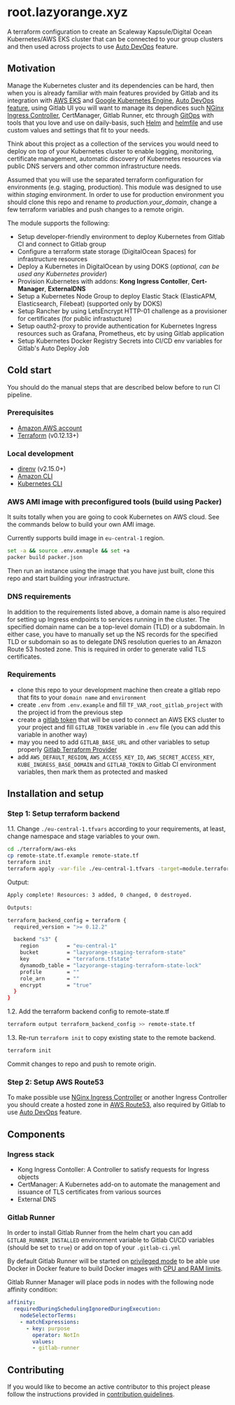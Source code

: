 # root.lazyorange.xyz

A terraform configuration to create an Scaleway Kapsule/Digital Ocean Kubernetes/AWS EKS cluster that can be connected 
to your group clusters and then used across projects to use [Auto DevOps](https://docs.gitlab.com/ee/topics/autodevops/#overview) feature.

## Motivation

Manage the Kubernetes cluster and its dependencies can be hard, then when you is already familiar with main features provided by Gitlab and its integration with [AWS EKS](https://docs.gitlab.com/ee/user/project/clusters/add_remove_clusters.html#eks-cluster) and [Google Kubernetes Engine](https://docs.gitlab.com/ee/user/project/clusters/add_remove_clusters.html#gke-cluster), [Auto DevOps feature](https://docs.gitlab.com/ee/topics/autodevops/#overview), using Gitlab UI you will want to manage its dependices such [NGinx Ingress Controller](https://github.com/helm/charts/tree/master/stable/nginx-ingress), CertManager, Gitlab Runner, etc through [GitOps](https://www.weave.works/blog/practical-guide-gitops) with tools that you love and use on daily-basis, such [Helm](https://helm.sh) and [helmfile](https://github.com/roboll/helmfile) and use custom values and settings that fit to your needs.

Think about this project as a collection of the services you would need to deploy on top of your Kubernetes cluster to enable logging, monitoring, certificate management, automatic discovery of Kubernetes resources via public DNS servers and other common infrastructure needs.

Assumed that you will use the separated terraform configuration for environments (e.g. staging, production). 
This module was designed to use within *staging* environment.
In order to use for production environment you should clone this repo and rename to *production.your_domain*, change a few terraform variables and push changes to a remote origin.

The module supports the following:

- Setup developer-friendly environment to deploy Kubernetes from Gitlab CI and connect to Gitlab group
- Configure a terraform state storage (DigitalOcean Spaces) for infrastructure resources
- Deploy a Kubernetes in DigitalOcean by using DOKS (*optional, can be used any Kubernetes provider*)
- Provision Kubernetes with addons: **Kong Ingress Contoller**, **Cert-Manager**, **ExternalDNS**
- Setup a Kubernetes Node Group to deploy Elastic Stack (ElasticAPM, Elasticsearch, Filebeat) (supported only by DOKS)
- Setup Rancher by using LetsEncrypt HTTP-01 challenge as a provisioner for certificates (for public infrastucture)
- Setup oauth2-proxy to provide authentication for Kubernetes Ingress resources such as Grafana, Prometheus, etc by using Gitlab application
- Setup Kubernetes Docker Registry Secrets into CI/CD env variables for Gitlab's Auto Deploy Job

## Cold start

You should do the manual steps that are described below before to run CI pipeline.

### Prerequisites

- [Amazon AWS account](https://aws.amazon.com/)
- [Terraform](https://www.terraform.io/downloads.html) (v0.12.13+)

### Local development

- [direnv](https://direnv.net/) (v2.15.0+)
- [Amazon CLI](https://aws.amazon.com/cli/)
- [Kubernetes CLI](https://kubernetes.io/docs/tasks/tools/install-kubectl/)

### AWS AMI image with preconfigured tools (build using Packer)

It suits totally when you are going to cook Kubernetes on AWS cloud.
See the commands below to build your own AMI image.

Currently supports build image in `eu-central-1` region.

```bash
set -a && source .env.exmaple && set +a
packer build packer.json
```

Then run an instance using the image that you have just built, clone this repo and start building your infrastructure.

### DNS requirements

In addition to the requirements listed above, a domain name is also required for setting up Ingress endpoints to services running in the cluster.
The specified domain name can be a top-level domain (TLD) or a subdomain. 
In either case, you have to manually set up the NS records for the specified TLD or subdomain so as to delegate DNS resolution queries to an Amazon Route 53 hosted zone. This is required in order to generate valid TLS certificates.

### Requirements

* clone this repo to your development machine then create a gitlab repo that fits to your `domain name` and `environment`
* create `.env` from `.env.example` and fill `TF_VAR_root_gitlab_project` with the project id from the previous step
* create a [gitlab token](https://docs.gitlab.com/ee/user/profile/personal_access_tokens.html) that will be used to connect an AWS EKS cluster to your project and fill `GITLAB_TOKEN` variable in `.env` file (you can add this variable in another way)
* may you need to add `GITLAB_BASE_URL` and other variables to setup properly [Gitlab Terraform Provider](https://www.terraform.io/docs/providers/gitlab/index.html)
* add `AWS_DEFAULT_REGION`, `AWS_ACCESS_KEY_ID`, `AWS_SECRET_ACCESS_KEY`, `KUBE_INGRESS_BASE_DOMAIN` and `GITLAB_TOKEN` to Gitlab CI environment variables, then mark them as protected and masked

## Installation and setup

### Step 1: Setup terraform backend

1.1. Change `./eu-central-1.tfvars` according to your requirements,
at least, change namespace and stage variables to your own.

```bash
cd ./terraform/aws-eks
cp remote-state.tf.example remote-state.tf
terraform init
terraform apply -var-file ./eu-central-1.tfvars -target=module.terraform_state_backend
```

Output:

```bash
Apply complete! Resources: 3 added, 0 changed, 0 destroyed.

Outputs:

terraform_backend_config = terraform {
  required_version = ">= 0.12.2"

  backend "s3" {
    region         = "eu-central-1"
    bucket         = "lazyorange-staging-terraform-state"
    key            = "terraform.tfstate"
    dynamodb_table = "lazyorange-staging-terraform-state-lock"
    profile        = ""
    role_arn       = ""
    encrypt        = "true"
  }
}
```

1.2. Add the terraform backend config to remote-state.tf

```bash
terraform output terraform_backend_config >> remote-state.tf
```

1.3. Re-run `terraform init` to copy existing state to the remote backend.

```bash
terraform init
```

Commit changes to repo and push to remote origin.

### Step 2: Setup AWS Route53

To make possible use [NGinx Ingress Controller](https://github.com/helm/charts/tree/master/stable/nginx-ingress) or another Ingress Controller you should create a hosted zone in [AWS Route53](https://docs.aws.amazon.com/Route53/latest/DeveloperGuide/CreatingHostedZone.html), also required by Gitlab to use [Auto DevOps](https://docs.gitlab.com/ee/topics/autodevops/#overview) feature.

## Components

### Ingress stack

- Kong Ingress Contoller: A Controller to satisfy requests for Ingress objects
- CertManager: A Kubernetes add-on to automate the management and issuance of TLS certificates from various sources
- External DNS

### Gitlab Runner

In order to install Gitlab Runner from the helm chart you can add `GITLAB_RUNNER_INSTALLED` environment variable to Gitlab CI/CD variables (should be set to `true`) or add on top of your `.gitlab-ci.yml`

By default Gitlab Runner will be started on [privileged mode](https://docs.gitlab.com/runner/executors/kubernetes.html#using-docker-dind) to be able use Docker in Docker feature to build Docker images with [CPU and RAM limits](/helmfile.d/gitlab/k8s-runner/gitlab-runner.yaml). 

Gitlab Runner Manager will place pods in nodes with the following node affinity condition:

```yaml
affinity:
  requiredDuringSchedulingIgnoredDuringExecution:
    nodeSelectorTerms:
    - matchExpressions:
      - key: purpose
        operator: NotIn
        values:
        - gitlab-runner
```

## Contributing

If you would like to become an active contributor to this project please follow the instructions provided in [contribution guidelines](CONTRIBUTING.md).
